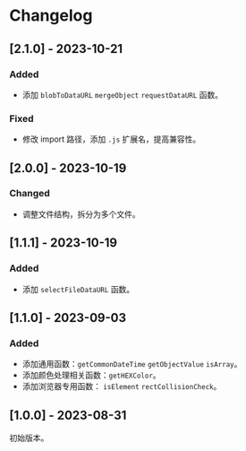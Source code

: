 # Changelog

## [2.1.0] - 2023-10-21

### Added

- 添加 `blobToDataURL` `mergeObject` `requestDataURL` 函数。

### Fixed

- 修改 import 路径，添加 `.js` 扩展名，提高兼容性。

## [2.0.0] - 2023-10-19

### Changed

- 调整文件结构，拆分为多个文件。

## [1.1.1] - 2023-10-19

### Added

- 添加 `selectFileDataURL` 函数。

## [1.1.0] - 2023-09-03

### Added

- 添加通用函数：`getCommonDateTime` `getObjectValue` `isArray`。
- 添加颜色处理相关函数：`getHEXColor`。
- 添加浏览器专用函数： `isElement` `rectCollisionCheck`。

## [1.0.0] - 2023-08-31

初始版本。
